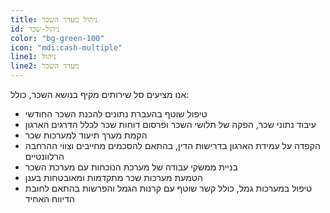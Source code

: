 ```yaml
---
title: ניהול מערך השכר
id: ניהול-שכר
color: "bg-green-100"
icon: "mdi:cash-multiple"
line1: ניהול
line2: מערך השכר
---
```


אנו מציעים סל שירותים מקיף בנושא השכר, כולל:

- טיפול שוטף בהעברת נתונים להכנת השכר החודשי
- עיבוד נתוני שכר, הפקה של תלושי השכר ופרסום דוחות שכר לכלל הדרגים הארגון
- הקמת מערך תיעוד למערכות שכר
- הקפדה על עמידת הארגון בדרישות הדין, בהתאם להסכמים מחייבים וצווי ההרחבה הרלוונטיים
- בניית ממשקי עבודה של מערכת הנוכחות עם מערכת השכר
- הטמעת מערכות שכר מתקדמות ומאובטחות בענן
- טיפול במערכות גמל, כולל קשר שוטף עם קרנות הגמל והפרשות בהתאם לחובת הדיווח האחיד

